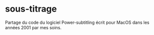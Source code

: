 # sous-titrage
Partage du code du logiciel Power-subtitling écrit pour MacOS dans les années 2001 par mes soins.

